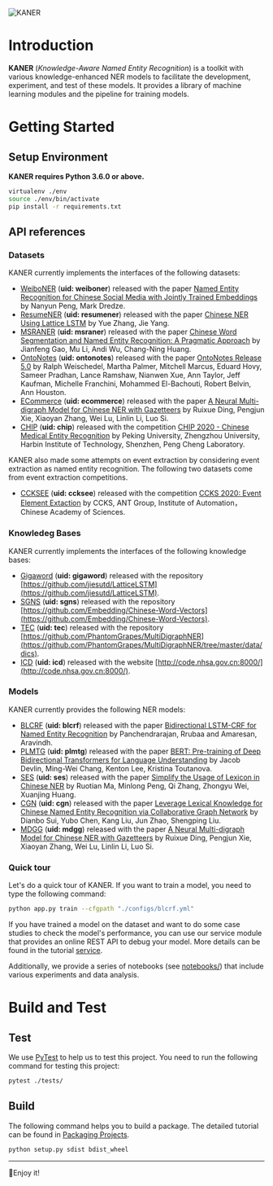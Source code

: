 ![KANER](./docs/_static/img/logo.png)
# Introduction
**KANER** (*Knowledge-Aware Named Entity Recognition*) is a toolkit with various knowledge-enhanced NER models to facilitate the development, experiment, and test of these models. It provides a library of machine learning modules and the pipeline for training models.

# Getting Started
## Setup Environment
**KANER requires Python 3.6.0 or above.**

```bash
virtualenv ./env
source ./env/bin/activate
pip install -r requirements.txt
```

## API references
### Datasets
KANER currently implements the interfaces of the following datasets:

- [WeiboNER](https://github.com/hltcoe/golden-horse) (**uid: weiboner**) released with the paper [Named Entity Recognition for Chinese Social Media with Jointly Trained Embeddings](https://www.aclweb.org/anthology/D15-1064/) by Nanyun Peng, Mark Dredze.
- [ResumeNER](https://github.com/jiesutd/LatticeLSTM/tree/master/ResumeNER) (**uid: resumener**) released with the paper [Chinese NER Using Lattice LSTM](https://www.aclweb.org/anthology/P18-1144/) by Yue Zhang, Jie Yang.
- [MSRANER](https://www.microsoft.com/en-us/download/details.aspx?id=52531) (**uid: msraner**) released with the paper [Chinese Word Segmentation and Named Entity Recognition: A Pragmatic Approach](https://www.aclweb.org/anthology/J05-4005/) by Jianfeng Gao, Mu Li, Andi Wu, Chang-Ning Huang.
- [OntoNotes](https://catalog.ldc.upenn.edu/LDC2011T03) (**uid: ontonotes**) released with the paper [OntoNotes Release 5.0](https://catalog.ldc.upenn.edu/docs/LDC2013T19/OntoNotes-Release-5.0.pdf) by Ralph Weischedel, Martha Palmer, Mitchell Marcus, Eduard Hovy, Sameer Pradhan, Lance Ramshaw, Nianwen Xue, Ann Taylor, Jeff Kaufman, Michelle Franchini, Mohammed El-Bachouti, Robert Belvin, Ann Houston.
- [ECommerce](https://github.com/PhantomGrapes/MultiDigraphNER/tree/master/data/ecommerce) (**uid: ecommerce**) released with the paper [A Neural Multi-digraph Model for Chinese NER with Gazetteers](https://www.aclweb.org/anthology/P19-1141/) by Ruixue Ding, Pengjun Xie, Xiaoyan Zhang, Wei Lu, Linlin Li, Luo Si.
- [CHIP](https://www.biendata.xyz/competition/chip_2020_1/) (**uid: chip**) released with the competition [CHIP 2020 - Chinese Medical Entity Recognition](https://www.biendata.xyz/competition/chip_2020_1/) by Peking University, Zhengzhou University, Harbin Institute of Technology, Shenzhen, Peng Cheng Laboratory.

KANER also made some attempts on event extraction by considering event extraction as named entity recognition. The following two datasets come from event extraction competitions. 
- [CCKSEE](https://www.biendata.xyz/competition/ccks_2020_4_2/data/) (**uid: ccksee**) released with the competition [CCKS 2020: Event Element Extaction](https://www.biendata.xyz/competition/ccks_2020_4_2/data/) by CCKS, ANT Group, Institute of Automation，Chinese Academy of Sciences.

### Knowledeg Bases
KANER currently implements the interfaces of the following knowledge bases:
- [Gigaword](https://github.com/jiesutd/LatticeLSTM) (**uid: gigaword**) released with the repository [https://github.com/jiesutd/LatticeLSTM](https://github.com/jiesutd/LatticeLSTM).
- [SGNS](https://github.com/Embedding/Chinese-Word-Vectors) (**uid: sgns**) released with the repository [https://github.com/Embedding/Chinese-Word-Vectors](https://github.com/Embedding/Chinese-Word-Vectors).
- [TEC](https://github.com/PhantomGrapes/MultiDigraphNER/tree/master/data/dics) (**uid: tec**) released with the repository [https://github.com/PhantomGrapes/MultiDigraphNER](https://github.com/PhantomGrapes/MultiDigraphNER/tree/master/data/dics).
- [ICD](http://code.nhsa.gov.cn:8000/) (**uid: icd**) released with the website [http://code.nhsa.gov.cn:8000/](http://code.nhsa.gov.cn:8000/).

### Models
KANER currently provides the following NER models:
- [BLCRF](#) (**uid: blcrf**) released with the paper [Bidirectional LSTM-CRF for Named Entity Recognition](https://www.aclweb.org/anthology/Y18-1061/) by Panchendrarajan, Rrubaa and Amaresan, Aravindh.
- [PLMTG](#) (**uid: plmtg**) released with the paper [BERT: Pre-training of Deep Bidirectional Transformers for Language Understanding](https://www.aclweb.org/anthology/N19-1423/) by Jacob Devlin, Ming-Wei Chang, Kenton Lee, Kristina Toutanova.
- [SES](#) (**uid: ses**) released with the paper [Simplify the Usage of Lexicon in Chinese NER](https://www.aclweb.org/anthology/2020.acl-main.528/) by Ruotian Ma, Minlong Peng, Qi Zhang, Zhongyu Wei, Xuanjing Huang.
- [CGN](#) (**uid: cgn**) released with the paper [Leverage Lexical Knowledge for Chinese Named Entity Recognition via Collaborative Graph Network](https://www.aclweb.org/anthology/D19-1396/) by Dianbo Sui, Yubo Chen, Kang Liu, Jun Zhao, Shengping Liu.
- [MDGG](#) (**uid: mdgg**) released with the paper [A Neural Multi-digraph Model for Chinese NER with Gazetteers](https://www.aclweb.org/anthology/P19-1141/) by Ruixue Ding, Pengjun Xie, Xiaoyan Zhang, Wei Lu, Linlin Li, Luo Si.

### Quick tour
Let's do a quick tour of KANER. If you want to train a model, you need to type the following command:

```bash
python app.py train --cfgpath "./configs/blcrf.yml"
```

If you have trained a model on the dataset and want to do some case studies to check the model's performance, you can use our service module that provides an online REST API to debug your model. More details can be found in the tutorial [service](./docs/tutorials/service.md).

Additionally, we provide a series of notebooks (see [notebooks/](notebooks/)) that include various experiments and data analysis.


# Build and Test
## Test
We use [PyTest](https://docs.pytest.org/en/stable/) to help us to test this project. You need to run the following command for testing this project:

```bash
pytest ./tests/
```

## Build
The following command helps you to build a package. The detailed tutorial can be found in [Packaging Projects](https://packaging.python.org/tutorials/packaging-projects/).

```bash
python setup.py sdist bdist_wheel
```

<hr/>
🍃Enjoy it!